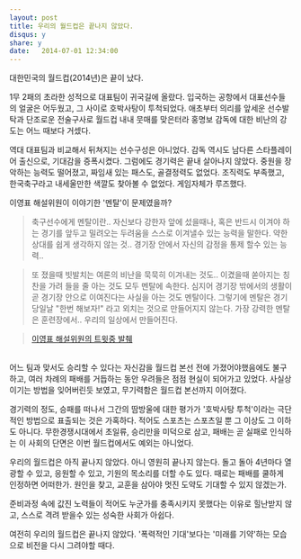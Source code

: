 ```yaml
---
layout: post
title: 우리의 월드컵은 끝나지 않았다.
disqus: y
share: y
date:   2014-07-01 12:34:00
---
```


대한민국의 월드컵(2014년)은 끝이 났다. 

1무 2패의 초라한 성적으로 대표팀이 귀국길에 올랐다. 입국하는 공항에서 대표선수들의 얼굴은 어두웠고, 그 사이로 호박사탕이 투척되었다. 
애초부터 의리를 앞세운 선수발탁과 단조로운 전술구사로 월드컵 내내 뭇매를 맞은터라 홍명보 감독에 대한 비난의 강도는 어느 때보다 거셌다.  

역대 대표팀과 비교해서 뒤쳐지는 선수구성은 아니었다. 감독 역시도 남다른 스타플레이어 출신으로, 기대감을 증폭시켰다. 그럼에도 경기력은 끝내 살아나지 않았다. 중원을 장악하는 능력도 떨어졌고, 짜임새 있는 패스도, 골결정력도 없었다. 조직력도 부족했고, 한국축구라고 내세울만한 색깔도 찾아볼 수 없었다. 게임자체가 루즈했다. 


이영표 해설위원이 이야기한 '멘탈'이 문제였을까? 



>축구선수에게 멘탈이란.. 자신보다 강한자 앞에 섰을때나, 혹은 반드시 이겨야 하는 경기를 앞두고 밀려오는 두려움을 스스로 이겨낼수 있는 능력을 말한다. 약한 상대를 쉽게 생각하지 않는 것.. 경기장 안에서 자신의 감정을 통제 할수 있는 능력.. 


>또 졌을때 빗발치는 여론의 비난을 묵묵히 이겨내는 것도.. 이겼을때 쏟아지는 칭찬을 가려 들을 줄 아는 것도 모두 멘탈에 속한다. 심지어 경기장 밖에서의 생활이 곧 경기장 안으로 이여진다는 사실을 아는 것도 멘탈이다. 그렇기에 멘탈은 경기 당일날 "한번 해보자!" 라고 외치는 것으로 만들어지지 않는다. 가장 강력한 멘탈은 훈련장에서.. 우리의 일상에서 만들어진다.

>[이영표 해설위원의 트윗중 발췌](http://twtkr.olleh.com/view.php?long_id=L1kKoN)


<br>
어느 팀과 맞서도 승리할 수 있다는 자신감을 월드컵 본선 전에 가졌어야했음에도 불구하고, 여러 차례의 패배를 거듭하는 동안 우려들은 점점 현실이 되어가고 있었다. 사실상 이기는 방법을 잊어버린듯 보였고, 무기력함은 월드컵 본선까지 이어졌다.  

경기력의 정도, 승패를 떠나서 그간의 땀방울에 대한 평가가 '호박사탕 투척'이라는 극단적인 방법으로 표출되는 것은 가혹하다. 적어도 스포츠는 스포츠일 뿐 그 이상도 그 이하도 아니다. 무한경쟁시대에서 초일류, 승리만을 미덕으로 삼고, 패배는 곧 실패로 인식하는 이 사회의 단면은 이번 월드컵에서도 예외는 아니었다. 

우리의 월드컵은 아직 끝나지 않았다. 아니 영원히 끝나지 않는다. 돌고 돌아 4년마다 열광할 수 있고, 응원할 수 있고, 기원의 목소리를 더할 수도 있다. 때로는 패배를 쿨하게 인정하면 어떠한가. 원인을 찾고, 교훈을 삼아야 멋진 도약도 기대할 수 있지 않겠는가. 

준비과정 속에 값진 노력들이 적어도 누군가를 충족시키지 못했다는 이유로 힐난받지 않고, 스스로 격려 받을수 있는 성숙한 사회가 아쉽다. 

여전히 우리의 월드컵은 끝나지 않았다. '폭력적인 기대'보다는 '미래를 기약'하는 모습으로 비전을 다시 그려야할 때다. 